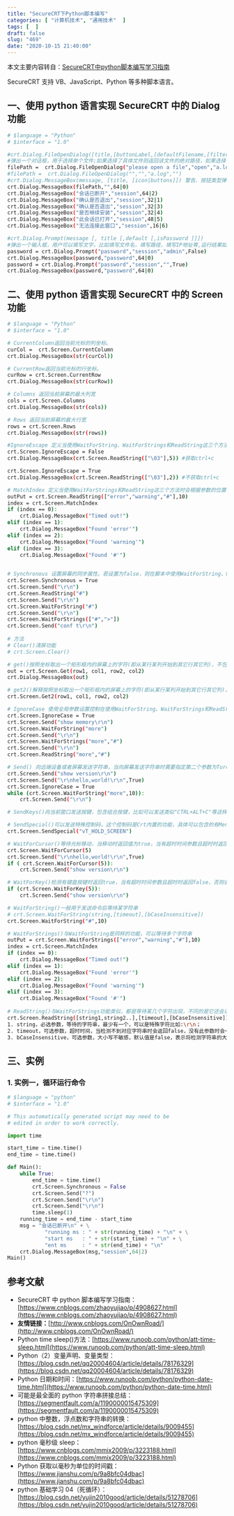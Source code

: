 ```yaml
---
title: "SecureCRT下Python脚本编写"
categories: [ "计算机技术", "通用技术"  ]
tags: [  ]
draft: false
slug: "469"
date: "2020-10-15 21:40:00"
---
```


本文主要内容转自：[SecureCRT中python脚本编写学习指南](https://www.cnblogs.com/zhaoyujiao/p/4908627.html)

SecureCRT 支持 VB、JavaScript、Python 等多种脚本语言。

## 一、**使用 python 语言实现 SecureCRT 中的 Dialog 功能**

```bash
# $language = "Python"
# $interface = "1.0"

#crt.Dialog.FileOpenDialog([title,[buttonLabel,[defaultFilename,[filter]]]])
#弹出一个对话框，用于选择单个文件;如果选择了具体文件则返回该文件的绝对路径，如果选择了弹窗的“取消”，则返回空。
filePath =  crt.Dialog.FileOpenDialog("please open a file","open","a.log","(*.log)|*.log")
#filePath =  crt.Dialog.FileOpenDialog("","","a.log","")
#crt.Dialog.MessageBox(message, [title, [icon|buttons]]) 警告、按钮类型弹出一个消息框，可以定义按钮，使用按钮和文本消息来实现和用户的简单对话；
crt.Dialog.MessageBox(filePath,"",64|0)
crt.Dialog.MessageBox("会话已断开","session",64|2)
crt.Dialog.MessageBox("确认是否退出","session",32|1)
crt.Dialog.MessageBox("确认是否退出","session",32|3)
crt.Dialog.MessageBox("是否继续安装","session",32|4)
crt.Dialog.MessageBox("此会话已打开","session",48|5)
crt.Dialog.MessageBox("无法连接此窗口","session",16|6)

#crt.Dialog.Prompt(message [, title [,default [,isPassword ]]])
#弹出一个输入框，用户可以填写文字，比如填写文件名，填写路径，填写IP地址等,运行结果如果点击'ok'，返回输入的字符串，否则返回"" 
password = crt.Dialog.Prompt("password","session","admin",False)
crt.Dialog.MessageBox(password,"password",64|0)
password = crt.Dialog.Prompt("password","session","",True)
crt.Dialog.MessageBox(password,"password",64|0)
```

## 二、**使用 python 语言实现 SecureCRT 中的 Screen 功能**

```bash
# $language = "Python"
# $interface = "1.0"

# CurrentColumn返回当前光标的列坐标。
curCol =  crt.Screen.CurrentColumn
crt.Dialog.MessageBox(str(curCol))

# CurrentRow返回当前光标的行坐标。
curRow = crt.Screen.CurrentRow
crt.Dialog.MessageBox(str(curRow))

# Columns 返回当前屏幕的最大列宽
cols = crt.Screen.Columns
crt.Dialog.MessageBox(str(cols))

# Rows 返回当前屏幕的最大行宽
rows = crt.Screen.Rows
crt.Dialog.MessageBox(str(rows))

#IgnoreEscape 定义当使用WaitForString、WaitForStrings和ReadString这三个方法时是否获取Escape字符（特殊字符如回车）默认是会获取的
crt.Screen.IgnoreEscape = False
crt.Dialog.MessageBox(crt.Screen.ReadString(["\03"],5)) #获取ctrl+c

crt.Screen.IgnoreEscape = True
crt.Dialog.MessageBox(crt.Screen.ReadString(["\03"],2)) #不获取ctrl+c

# MatchIndex 定义当使用WaitForStrings和ReadString这三个方法时会根据参数的位置 获取返回值，从1开始计算，如果没有一个匹配则返回0.
outPut = crt.Screen.ReadString(["error","warning","#"],10)
index = crt.Screen.MatchIndex
if (index == 0):
    crt.Dialog.MessageBox("Timed out!")
elif (index == 1):
    crt.Dialog.MessageBox("Found 'error'")
elif (index == 2):
    crt.Dialog.MessageBox("Found 'warning'")
elif (index == 3):
    crt.Dialog.MessageBox("Found '#'")
    

# Synchronous 设置屏幕的同步属性。若设置为false，则在脚本中使用WaitForString、WaitForStrings、ReadString函数时可能存在丢失一部分数据的现象，设置为true后可能会存在屏幕卡顿的情况，默认为false
crt.Screen.Synchronous = True
crt.Screen.Send("\r\n")
crt.Screen.ReadString("#")
crt.Screen.Send("\r\n")
crt.Screen.WaitForString("#")
crt.Screen.Send("\r\n")
crt.Screen.WaitForStrings(["#",">"])
crt.Screen.Send("conf t\r\n") 
  
# 方法
# Clear()清屏功能
# crt.Screen.Clear()

# get()按照坐标取出一个矩形框内的屏幕上的字符(即从某行某列开始到其它行其它列)，不包含字符串中的回车换行符，所以这个多用于获取无格式的光标处字符串或某小段特定区域字符串。
out = crt.Screen.Get(row1, col1, row2, col2)
crt.Dialog.MessageBox(out)

# get2()解释按照坐标取出一个矩形框内的屏幕上的字符(即从某行某列开始到其它行其它列)，包含字符串中的回车换行符，所以这个多用于获取大段带格式的字符串。
crt.Screen.Get2(row1, col1, row2, col2)

# IgnoreCase 使用全局参数设置控制在使用WaitForString、WaitForStrings和ReadString这三个函数时是否对大小写敏感，默认为false大小写字符串都会检查，设置为true时则不会检测大小写。
crt.Screen.IgnoreCase = True
crt.Screen.Send("show memory\r\n")
crt.Screen.WaitForString("more")
crt.Screen.Send("\r\n")
crt.Screen.WaitForStrings("more","#")
crt.Screen.Send("\r\n")
crt.Screen.ReadString("more","#")

# Send() 向远端设备或者屏幕发送字符串，当向屏幕发送字符串时需要指定第二个参数为Ture
crt.Screen.Send("show version\r\n")
crt.Screen.Send("\r\nhello,world!\r\n",True)
crt.Screen.IgnoreCase = True
while (crt.Screen.WaitForString("more",10)):    
    crt.Screen.Send("\r\n")

# SendKeys()向当前窗口发送按键，包含组合按键，比如可以发送类似"CTRL+ALT+C"等这样的组合键，这样写即可：crt.screen.sendkeys("^%c");这个功能需要语言本身支持，目前只有VBS和JS脚本可以使用。

# SendSpecial()可以发送特殊控制码，这个控制码是Crt内置的功能，具体可以包含的有Menu、Telnet、VT functions功能列表中提供的所有功能，
crt.Screen.SendSpecial("vT_HOLD_SCREEN")

# WaitForCursor()等待光标移动，当移动时返回值为true，当有超时时间参数且超时时返回false，否则会一直等待光标移动。利用这个功能可以用来判断一个命令的输出是否结束，
crt.Screen.WaitForCursor(5)
crt.Screen.Send("\r\nhello,world!\r\n",True)
if ( crt.Screen.WaitForCursor(5)):
    crt.Screen.Send("show version\r\n")

# WaitForKey()检测有键盘按键时返回true，当有超时时间参数且超时时返回false，否则会一直等待按键
if (crt.Screen.WaitForKey(5)):
    crt.Screen.Send("show version\r\n")

# WaitForString()一般用于发送命令后等待某字符串
# crt.Screen.WaitForString(string,[timeout],[bCaseInsensitive])
crt.Screen.WaitForString("#",10)

# WaitForStrings()与WaitForString是同样的功能，可以等待多个字符串
outPut = crt.Screen.WaitForStrings(["error","warning","#"],10)
index = crt.Screen.MatchIndex
if (index == 0):
    crt.Dialog.MessageBox("Timed out!")
elif (index == 1):
    crt.Dialog.MessageBox("Found 'error'")
elif (index == 2):
    crt.Dialog.MessageBox("Found 'warning'")
elif (index == 3):
    crt.Dialog.MessageBox("Found '#'")
    
# ReadString()与WaitForStrings功能类似，都是等待某几个字符出现，不同的是它还会读取字符串之前出现的所有字符。
crt.Screen.ReadString([string1,string2..],[timeout],[bCaseInsensitive])        
1. string，必选参数，等待的字符串，最少有一个，可以是特殊字符比如:\r\n；
2. timeout，可选参数，超时时间，当检测不到对应字符串时会返回false，没有此参数时会一直等待；
3. bCaseInsensitive，可选参数，大小写不敏感，默认值是false，表示将检测字符串的大小写，当为true时不检测大小写。
```

## 三、实例

### 1. 实例一，循环运行命令

```python
# $language = "python"
# $interface = "1.0"

# This automatically generated script may need to be
# edited in order to work correctly.

import time

start_time = time.time()
end_time = time.time()

def Main():
	while True:
		end_time = time.time()
		crt.Screen.Synchronous = False
		crt.Screen.Send("?")
 		crt.Screen.Send("\r\n")
		crt.Screen.Send("\r\n")
		time.sleep(1)
	running_time = end_time - start_time
	msg = "会话已断开\n" + \
			"running ms : " + str(running_time) + "\n" + \
			"start ms   : " + str(start_time) + "\n" + \
			"ent ms     : " + str(end_time) + "\n"
	crt.Dialog.MessageBox(msg,"session",64|2)
Main()
```

## 参考文献

- SecureCRT 中 python 脚本编写学习指南：[https://www.cnblogs.com/zhaoyujiao/p/4908627.html](https://www.cnblogs.com/zhaoyujiao/p/4908627.html)
- **友情链接：**[http://www.cnblogs.com/OnOwnRoad/](http://www.cnblogs.com/OnOwnRoad/)
- Python time sleep()方法：[https://www.runoob.com/python/att-time-sleep.html](https://www.runoob.com/python/att-time-sleep.html)
- Python（2）变量声明、变量类型：[https://blog.csdn.net/qq20004604/article/details/78176329](https://blog.csdn.net/qq20004604/article/details/78176329)
- Python 日期和时间：[https://www.runoob.com/python/python-date-time.html](https://www.runoob.com/python/python-date-time.html)
- 可能是最全面的 python 字符串拼接总结：[https://segmentfault.com/a/1190000015475309](https://segmentfault.com/a/1190000015475309)
- python 中整数，浮点数和字符串的转换：[https://blog.csdn.net/mx_windforce/article/details/9009455](https://blog.csdn.net/mx_windforce/article/details/9009455)
- python 毫秒级 sleep：[https://www.cnblogs.com/mmix2009/p/3223188.html](https://www.cnblogs.com/mmix2009/p/3223188.html)
- Python 获取以毫秒为单位的时间戳：[https://www.jianshu.com/p/9a8bfc04dbac](https://www.jianshu.com/p/9a8bfc04dbac)
- python 基础学习 04（死循环）：[https://blog.csdn.net/yujin2010good/article/details/51278706](https://blog.csdn.net/yujin2010good/article/details/51278706)

